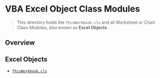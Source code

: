 # VBA Excel Object Class Modules

> This directory holds the `ThisWorkbook.cls` and all Worksheet or Chart Class Modules, also known as **Excel Objects**.

## Overview

## Excel Objects

- [`ThisWorkbook.cls`](ThisWorkbook.cls)
